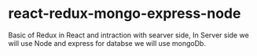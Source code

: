# react-redux-mongo-express-node
Basic of Redux in React and intraction with searver side, In Server side we will use Node and express for databse we will use mongoDb.
